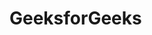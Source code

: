    # GeeksforGeeks
   
 
   
       
     
          
  
         
            
        
        
  
